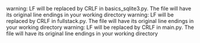 warning: LF will be replaced by CRLF in basics_sqlite3.py.
The file will have its original line endings in your working directory
warning: LF will be replaced by CRLF in fullstack.py.
The file will have its original line endings in your working directory
warning: LF will be replaced by CRLF in main.py.
The file will have its original line endings in your working directory